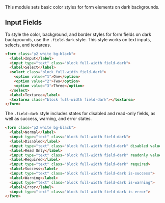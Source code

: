 
This module sets basic color styles for form elements on dark backgrounds.

## Input Fields

To style the color, background, and border styles for form fields on dark backgrounds, use the `.field-dark` style.
This style works on text inputs, selects, and textareas.

```html
<form class="p2 white bg-black">
  <label>Input</label>
  <input type="text" class="block full-width field-dark">
  <label>Select</label>
  <select class="block full-width field-dark">
    <option value="1">One</option>
    <option value="2">Two</option>
    <option value="3">Three</option>
  </select>
  <label>Textarea</label>
  <textarea class="block full-width field-dark"></textarea>
</form>
```

The `.field-dark` style includes states for disabled and read-only fields, as well as success, warning, and error states.

```html
<form class="p2 white bg-black">
  <label>Normal</label>
  <input type="text" class="block full-width field-dark">
  <label>Disabled</label>
  <input type="text" class="block full-width field-dark" disabled value="This is disabled">
  <label>Read Only</label>
  <input type="text" class="block full-width field-dark" readonly value="This is read-only">
  <label>Required</label>
  <input type="text" class="block full-width field-dark" required>
  <label>Success</label>
  <input type="text" class="block full-width field-dark is-success">
  <label>Warning</label>
  <input type="text" class="block full-width field-dark is-warning">
  <label>Error</label>
  <input type="text" class="block full-width field-dark is-error">
</form>
```

